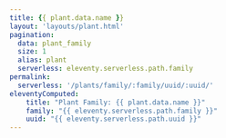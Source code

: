 ```yaml
---
title: {{ plant.data.name }}
layout: 'layouts/plant.html'
pagination:
  data: plant_family
  size: 1
  alias: plant
  serverless: eleventy.serverless.path.family
permalink:
  serverless: '/plants/family/:family/uuid/:uuid/'
eleventyComputed:
    title: "Plant Family: {{ plant.data.name }}"
    family: "{{ eleventy.serverless.path.family }}"
    uuid: "{{ eleventy.serverless.path.uuid }}"
---
```

